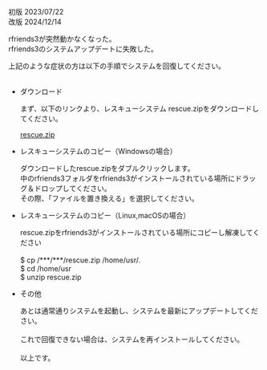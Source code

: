 <!DOCTYPE html>
<html lang="ja">
<head>
    <meta charset="UTF-8">
</head>
<body>
          <p>初版 2023/07/22<br>
             改版 2024/12/14</p>
          <p>
             rfriends3が突然動かなくなった。<br>
             rfriends3のシステムアップデートに失敗した。
          </p>
          <p>
             上記のような症状の方は以下の手順でシステムを回復してください。</br>
             </br>
          </p>
    <ul>
        <li>ダウンロード</li>
          <p>
             まず、以下のリンクより、レスキューシステム rescue.zipをダウンロードしてください。<br>
          </p>
             <a href=rescue.zip download=rescue.zip>rescue.zip</a>
          </p>
        <li>レスキューシステムのコピー（Windowsの場合）</li>
          <p>
             ダウンロードしたrescue.zipをダブルクリックします。<br>
             中のrfriends3フォルダをrfriends3がインストールされている場所にドラッグ＆ドロップしてください。<br>
             その際、「ファイルを置き換える」を選択してください。<br>
          </p>
        <li>レスキューシステムのコピー（Linux,macOSの場合）</li>
          <p>
             rescue.zipをrfriends3がインストールされている場所にコピーし解凍してください<br>
             <br>
             $ cp /***/***/rescue.zip /home/usr/.<br>
             $ cd /home/usr<br>
             $ unzip rescue.zip<br>
          </p>
        <li>その他</li>
          <p>
             あとは通常通りシステムを起動し、システムを最新にアップデートしてください。<br>
          </br>
             これで回復できない場合は、システムを再インストールしてください。<br>
          </br>
             以上です。
          </p>
    </ul>
</body>
</html>


